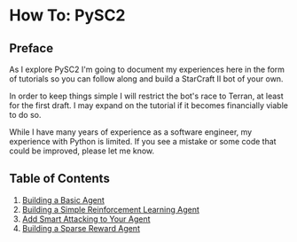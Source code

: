 # How To: PySC2

## Preface
As I explore PySC2 I'm going to document my experiences here in the form of tutorials so you can follow along and build a StarCraft II bot of your own.

In order to keep things simple I will restrict the bot's race to Terran, at least for the first draft. I may expand on the tutorial if it becomes financially viable to do so.

While  I have many years of experience as a software engineer, my experience with Python is limited. If you see a mistake or some code that could be improved, please let me know.

## Table of Contents
1. [Building a Basic Agent](https://medium.com/@skjb/building-a-basic-pysc2-agent-b109cde1477c)
1. [Building a Simple Reinforcement Learning Agent](https://medium.com/@skjb/building-a-smart-pysc2-agent-cdc269cb095d)
1. [Add Smart Attacking to Your Agent](https://medium.com/@skjb/add-smart-attacking-to-your-pysc2-agent-17fd5caad578)
1. [Building a Sparse Reward Agent](https://medium.com/@skjb/build-a-sparse-reward-pysc2-agent-a44e94ba5255)